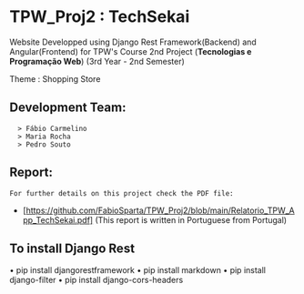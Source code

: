 # TPW_Proj2 : TechSekai 

Website Developped using Django Rest Framework(Backend) and Angular(Frontend) for TPW's Course 2nd Project  (**Tecnologias e Programação Web**) (3rd Year - 2nd Semester)

Theme : Shopping Store

## Development Team:
      > Fábio Carmelino
      > Maria Rocha
      > Pedro Souto
      
## Report:
    For further details on this project check the PDF file: 
   * [https://github.com/FabioSparta/TPW_Proj2/blob/main/Relatorio_TPW_App_TechSekai.pdf]
    (This report is written in Portuguese from Portugal)

## To install Django Rest
• pip install djangorestframework
• pip install markdown
• pip install django-filter
• pip install django-cors-headers
